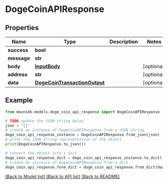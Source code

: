 # DogeCoinAPIResponse

## Properties

| Name        | Type                                                          | Description | Notes       |
| ----------- | ------------------------------------------------------------- | ----------- | ----------- |
| **success** | **bool**                                                      |             |             |
| **message** | **str**                                                       |             |             |
| **body**    | [**InputBody**](inputbody.md)                                 |             | \[optional] |
| **address** | **str**                                                       |             | \[optional] |
| **data**    | [**DogeCoinTransactionOutput**](dogecointransactionoutput.md) |             | \[optional] |

## Example

```python
from moonsdk.models.doge_coin_api_response import DogeCoinAPIResponse

# TODO update the JSON string below
json = "{}"
# create an instance of DogeCoinAPIResponse from a JSON string
doge_coin_api_response_instance = DogeCoinAPIResponse.from_json(json)
# print the JSON string representation of the object
print(DogeCoinAPIResponse.to_json())

# convert the object into a dict
doge_coin_api_response_dict = doge_coin_api_response_instance.to_dict()
# create an instance of DogeCoinAPIResponse from a dict
doge_coin_api_response_form_dict = doge_coin_api_response.from_dict(doge_coin_api_response_dict)
```

[\[Back to Model list\]](./#documentation-for-models) [\[Back to API list\]](./#documentation-for-api-endpoints) [\[Back to README\]](./)
